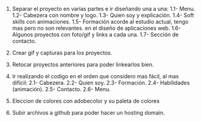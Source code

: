 1. Separar el proyecto en varias partes e ir diseñando una a una:
   1.1- Menu.
   1.2- Cabezera con nombre y logo.
   1.3- Quien soy y explicación.
   1.4- Soft skills con animaciones.
   1.5- Formación acorde al estudio actual, tengo mas pero no son relevantes.
   en el diseño de aplicaciones web.
   1.6- Algunos proyectos con foto/gif y links a cada una.
   1.7- Sección de contacto.

2. Crear gif y capturas para los proyectos.

3. Retocar proyectos anteriores para poder linkearlos bien.

4. Ir realizando el codigo en el orden que considero mas fácil, al mas dificil:
   2.1- Cabezera.
   2.2- Quien soy.
   2.3- Formación.
   2.4- Habilidades (animación).
   2.5- Contacto.
   2.6- Menu.

5. Eleccion de colores con adobecolor y su paleta de colores

6. Subir archivos a github para poder hacer un hosting domain.
